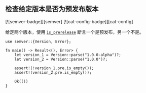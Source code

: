 ## 检查给定版本是否为预发布版本

<!--
> [development_tools/versioning/semver-prerelease.md](https://github.com/rust-lang-nursery/rust-cookbook/blob/master/src/development_tools/versioning/semver-prerelease.md)
> <br />
> commit b61c8e588ad8445de36cd5f28e99232b5f858a41 - 2020.06.01
-->

[![semver-badge]][semver] [![cat-config-badge]][cat-config]

给定两个版本，使用 [`is_prerelease`] 断言一个是预发布，另一个不是。

```rust,edition2018
use semver::{Version, Error};

fn main() -> Result<(), Error> {
    let version_1 = Version::parse("1.0.0-alpha")?;
    let version_2 = Version::parse("1.0.0")?;

    assert!(!version_1.pre.is_empty());
    assert!(version_2.pre.is_empty());

    Ok(())
}
```

[`is_prerelease`]: https://docs.rs/semver/*/semver/struct.Version.html#method.is_prerelease
